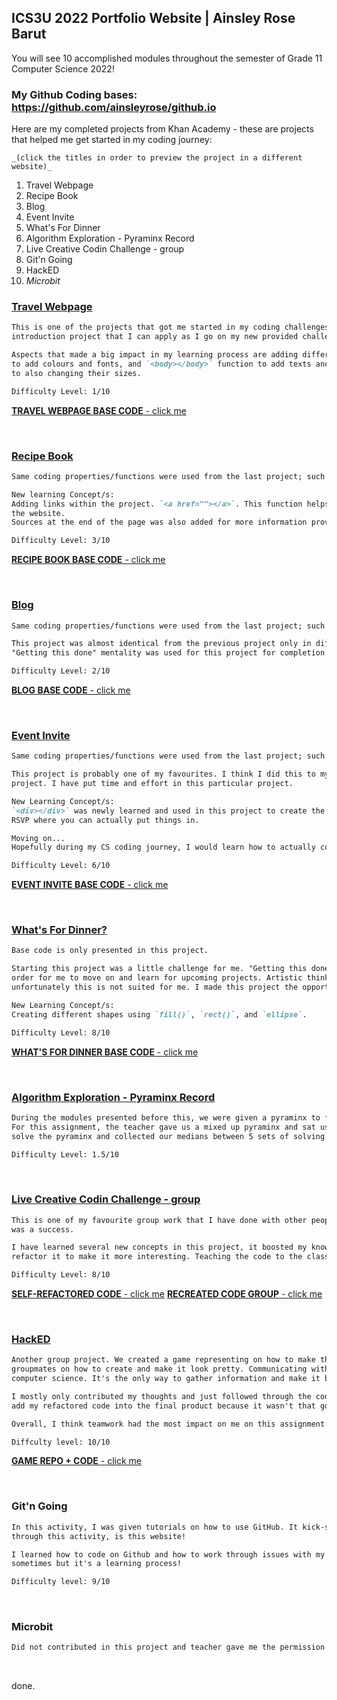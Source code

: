 ## ICS3U 2022 Portfolio Website | Ainsley Rose Barut
You will see 10 accomplished modules throughout the semester of Grade 11 Computer Science 2022!

### My Github Coding bases: https://github.com/ainsleyrose/github.io

Here are my completed projects from Khan Academy - these are projects that helped me get started in my coding journey:

`_(click the titles in order to preview the project in a different website)_`

1. Travel Webpage
2. Recipe Book
3. Blog
4. Event Invite
5. What's For Dinner
6. Algorithm Exploration - Pyraminx Record
7. Live Creative Codin Challenge - group
8. Git'n Going
9. HackED
10. _Microbit_

### [Travel Webpage](https://rawcdn.githack.com/ainsleyrose/HTML-CSS-JS-Projects/a8e4b09ce2837d8449c4bb2f327bf3f6a9c37197/index.html)

```markdown
This is one of the projects that got me started in my coding challenges. I learned a lot of new properties in this 
introduction project that I can apply as I go on my new provided challenges. 

Aspects that made a big impact in my learning process are adding different text sizes, adding the `<head></head>` function 
to add colours and fonts, and `<body></body>` function to add texts and `<src="">` for adding images from available sources 
to also changing their sizes.

Difficulty Level: 1/10
```

[**TRAVEL WEBPAGE BASE CODE** - click me](https://github.com/ainsleyrose/HTML-CSS-JS-Projects/commit/6d4ba7d9227e615f1a27a539a39a5bdf5c057771)

<br>

### [Recipe Book](https://rawcdn.githack.com/ainsleyrose/HTML-CSS-JS-Projects/a8e4b09ce2837d8449c4bb2f327bf3f6a9c37197/index2.html)

```markdown
Same coding properties/functions were used from the last project; such as `<head></head>`, `<style></style>`, `<body></body>`.

New learning Concept/s:
Adding links within the project. `<a href=""></a>`. This function helps me direct to where I want to get a specific space in 
the website.
Sources at the end of the page was also added for more information provided to another link.

Difficulty Level: 3/10
```

[**RECIPE BOOK BASE CODE** - click me](https://github.com/ainsleyrose/HTML-CSS-JS-Projects/blob/main/index.html)

<br>


### [Blog](https://rawcdn.githack.com/ainsleyrose/HTML-CSS-JS-Projects/a8e4b09ce2837d8449c4bb2f327bf3f6a9c37197/index3.html)

```markdown
Same coding properties/functions were used from the last project; such as `<head></head>`, `<style></style>`, `<body></body>`.

This project was almost identical from the previous project only in different design and more writing was required.
"Getting this done" mentality was used for this project for completion.

Difficulty Level: 2/10
```

[**BLOG BASE CODE** - click me](https://github.com/ainsleyrose/HTML-CSS-JS-Projects/commit/da881690660221a479259c42445d831d48f5aa3a)

<br>

### [Event Invite](https://rawcdn.githack.com/ainsleyrose/HTML-CSS-JS-Projects/a8e4b09ce2837d8449c4bb2f327bf3f6a9c37197/index4.html)

```markdown
Same coding properties/functions were used from the last project; such as `<head></head>`, `<style></style>`, `<body></body>`.

This project is probably one of my favourites. I think I did this to my desired product. I overall had fun completing this 
project. I have put time and effort in this particular project.

New Learning Concept/s:
`<div></div>` was newly learned and used in this project to create the RSVP making shapes to make it identical through an actual 
RSVP where you can actually put things in.

Moving on...
Hopefully during my CS coding journey, I would learn how to actually code RSVP's where people can actually put things in.

Difficulty Level: 6/10
```

[**EVENT INVITE BASE CODE** - click me](https://github.com/ainsleyrose/HTML-CSS-JS-Projects/commit/67fdd96b8baeca8e2797b2772546fe8b44c0f01a)

<br>

### [What's For Dinner?](https://rawcdn.githack.com/ainsleyrose/HTML-CSS-JS-Projects/a8e4b09ce2837d8449c4bb2f327bf3f6a9c37197/index5.javascript)

```markdown
Base code is only presented in this project.

Starting this project was a little challenge for me. "Getting this done" mentality was again used in this particular project in 
order for me to move on and learn for upcoming projects. Artistic thinking and design was required for this project and 
unfortunately this is not suited for me. I made this project the opportunity to learn how each coding concept works. 

New Learning Concept/s:
Creating different shapes using `fill()`, `rect()`, and `ellipse`.

Difficulty Level: 8/10
```

[**WHAT'S FOR DINNER BASE CODE** - click me](https://github.com/ainsleyrose/HTML-CSS-JS-Projects/blob/main/index5.javascript)

<br>

### [Algorithm Exploration - Pyraminx Record](https://github.com/ainsleyrose/HTML-CSS-JS-Projects/tree/Algorithms-Exploration-HTML-projs#readme)

```markdown
During the modules presented before this, we were given a pyraminx to figure out how to solve it in the most efficient way. 
For this assignment, the teacher gave us a mixed up pyraminx and sat us down with a couple students and timed how fast we can 
solve the pyraminx and collected our medians between 5 sets of solving the pyraminx.

Difficulty Level: 1.5/10
```

<br>

### [Live Creative Codin Challenge - group](https://editor.p5js.org/hwarn1/sketches/WbSDbRg0U)
``` markdown
This is one of my favourite group work that I have done with other people. Although only me and Hadley did it, I think this 
was a success. 

I have learned several new concepts in this project, it boosted my knowledge by someone explaining the code and trying to 
refactor it to make it more interesting. Teaching the code to the class also made me more understand the base code even more.

Difficulty Level: 8/10
```

[**SELF-REFACTORED CODE** - click me](https://github.com/ainsleyrose/HTML-CSS-JS-Projects/blob/main/RefactoredWaterRipples)
[**RECREATED CODE GROUP** - click me](https://github.com/ainsleyrose/HTML-CSS-JS-Projects/blob/main/changes.coding-challenge)

<br>


### [HackED](https://docs.google.com/presentation/d/1TLIfjdqSlH51wjZor2eyubJb2vBfvrUQMy60olOFt2s/edit#slide=id.gb77f0cf075_0_0)
``` markdown
Another group project. We created a game representing on how to make the world a better place. It's fun talking to 
groupmates on how to create and make it look pretty. Communicating with peers can be really important when it comes to 
computer science. It's the only way to gather information and make it better. 

I mostly only contributed my thoughts and just followed through the code and tried to refactor it but the team decided to not 
add my refactored code into the final product because it wasn't that good lol. (I tried!)

Overall, I think teamwork had the most impact on me on this assignment.

Diffculty level: 10/10
```

[**GAME REPO + CODE** - click me](https://github.com/hwarn1/Hackathon#readme)

<br>

### Git'n Going

```markdown
In this activity, I was given tutorials on how to use GitHub. It kick-started me to use Github. To express my learning 
through this activity, is this website!

I learned how to code on Github and how to work through issues with my group and share information. It gets a little tricky 
sometimes but it's a learning process!

Difficulty level: 9/10
```

<br>

### Microbit
``` markdown
Did not contributed in this project and teacher gave me the permission to be passed in this assignment.
```

<br>

done.
